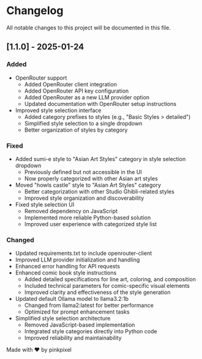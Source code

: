 # Changelog

All notable changes to this project will be documented in this file.

## [1.1.0] - 2025-01-24

### Added
- OpenRouter support
  - Added OpenRouter client integration
  - Added OpenRouter API key configuration
  - Added OpenRouter as a new LLM provider option
  - Updated documentation with OpenRouter setup instructions
- Improved style selection interface
  - Added category prefixes to styles (e.g., "Basic Styles > detailed")
  - Simplified style selection to a single dropdown
  - Better organization of styles by category

### Fixed
- Added sumi-e style to "Asian Art Styles" category in style selection dropdown
  - Previously defined but not accessible in the UI
  - Now properly categorized with other Asian art styles
- Moved "howls castle" style to "Asian Art Styles" category
  - Better categorization with other Studio Ghibli-related styles
  - Improved style organization and discoverability
- Fixed style selection UI
  - Removed dependency on JavaScript
  - Implemented more reliable Python-based solution
  - Improved user experience with categorized style list

### Changed
- Updated requirements.txt to include openrouter-client
- Improved LLM provider initialization and handling
- Enhanced error handling for API requests
- Enhanced comic book style instructions
  - Added detailed specifications for line art, coloring, and composition
  - Included technical parameters for comic-specific visual elements
  - Improved clarity and effectiveness of the style generation
- Updated default Ollama model to llama3.2:1b
  - Changed from llama2:latest for better performance
  - Optimized for prompt enhancement tasks
- Simplified style selection architecture
  - Removed JavaScript-based implementation
  - Integrated style categories directly into Python code
  - Improved reliability and maintainability

Made with ❤️ by pinkpixel
